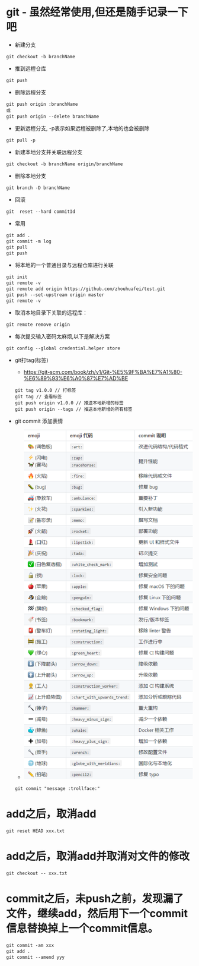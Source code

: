 # git - 虽然经常使用,但还是随手记录一下吧
* 新建分支
```
git checkout -b branchName
```
* 推到远程仓库
```
git push
```
* 删除远程分支
```
git push origin :branchName
或
git push origin --delete branchName
```
* 更新远程分支, -p表示如果远程被删除了,本地的也会被删除
```
git pull -p
```
* 新建本地分支并关联远程分支
```
git checkout -b branchName origin/branchName
```
* 删除本地分支
```
git branch -D branchName
```
* 回滚
```
git  reset --hard commitId
```
* 常用
```
git add .
git commit -m log
git pull
git push
```
* 将本地的一个普通目录与远程仓库进行关联
```
git init
git remote -v
git remote add origin https://github.com/zhouhuafei/test.git
git push --set-upstream origin master
git remote -v
```
* 取消本地目录下关联的远程库：
```
git remote remove origin
```
* 每次提交输入密码太麻烦,以下是解决方案
```
git config --global credential.helper store
```
* git打tag(标签)
    - https://git-scm.com/book/zh/v1/Git-%E5%9F%BA%E7%A1%80-%E6%89%93%E6%A0%87%E7%AD%BE
    ```
    git tag v1.0.0 // 打标签
    git tag // 查看标签
    git push origin v1.0.0 // 推送本地新增的标签
    git push origin --tags // 推送本地新增的所有标签
    ```

* git commit 添加表情
    - ![图片加载中...](./images/1.png)
    ```
    git commit "message :trollface:"
    ```

# add之后，取消add
```
git reset HEAD xxx.txt
```

# add之后，取消add并取消对文件的修改
```
git checkout -- xxx.txt
```

# commit之后，未push之前，发现漏了文件，继续add，然后用下一个commit信息替换掉上一个commit信息。
```
git commit -am xxx
git add .
git commit --amend yyy
```
